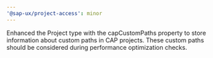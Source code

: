 ```yaml
---
'@sap-ux/project-access': minor
---
```


Enhanced the Project type with the capCustomPaths property to store information about custom paths in CAP projects. These custom paths should be considered during performance optimization checks.
